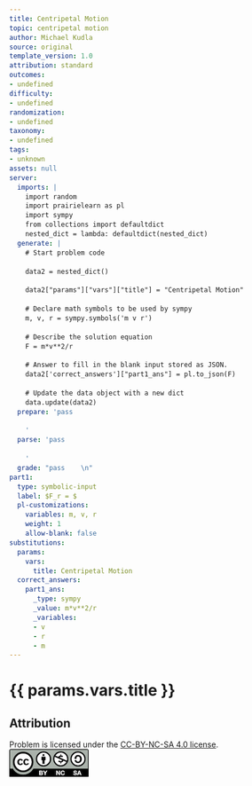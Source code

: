```yaml
---
title: Centripetal Motion
topic: centripetal motion
author: Michael Kudla
source: original
template_version: 1.0
attribution: standard
outcomes:
- undefined
difficulty:
- undefined
randomization:
- undefined
taxonomy:
- undefined
tags:
- unknown
assets: null
server:
  imports: |
    import random
    import prairielearn as pl
    import sympy
    from collections import defaultdict
    nested_dict = lambda: defaultdict(nested_dict)
  generate: |
    # Start problem code

    data2 = nested_dict()

    data2["params"]["vars"]["title"] = "Centripetal Motion"

    # Declare math symbols to be used by sympy
    m, v, r = sympy.symbols('m v r')

    # Describe the solution equation
    F = m*v**2/r

    # Answer to fill in the blank input stored as JSON.
    data2['correct_answers']["part1_ans"] = pl.to_json(F)

    # Update the data object with a new dict
    data.update(data2)
  prepare: 'pass

    '
  parse: 'pass

    '
  grade: "pass    \n"
part1:
  type: symbolic-input
  label: $F_r = $
  pl-customizations:
    variables: m, v, r
    weight: 1
    allow-blank: false
substitutions:
  params:
    vars:
      title: Centripetal Motion
  correct_answers:
    part1_ans:
      _type: sympy
      _value: m*v**2/r
      _variables:
      - v
      - r
      - m
---
```

# {{ params.vars.title }}

## Attribution

Problem is licensed under the [CC-BY-NC-SA 4.0 license](https://creativecommons.org/licenses/by-nc-sa/4.0/).<br> ![The Creative Commons 4.0 license requiring attribution-BY, non-commercial-NC, and share-alike-SA license.](https://raw.githubusercontent.com/firasm/bits/master/by-nc-sa.png)